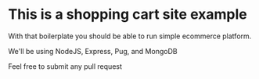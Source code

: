 # This is a shopping cart site example

With that boilerplate you should be able to run simple ecommerce platform.

We'll be using NodeJS, Express, Pug, and MongoDB

Feel free to submit any pull request
